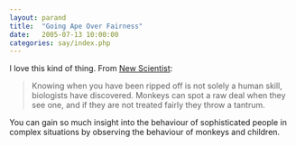 ```yaml
---
layout: parand
title:  "Going Ape Over Fairness"
date:   2005-07-13 10:00:00
categories: say/index.php
---
```

I love this kind of thing. From [New Scientist](http://www.newscientist.com/article.ns?id=dn4179):

> Knowing when you have been ripped off is not solely a human skill, biologists have discovered. Monkeys can spot a raw deal when they see one, and if they are not treated fairly they throw a tantrum.

You can gain so much insight into the behaviour of sophisticated people in complex situations by observing the behaviour of monkeys and children.
